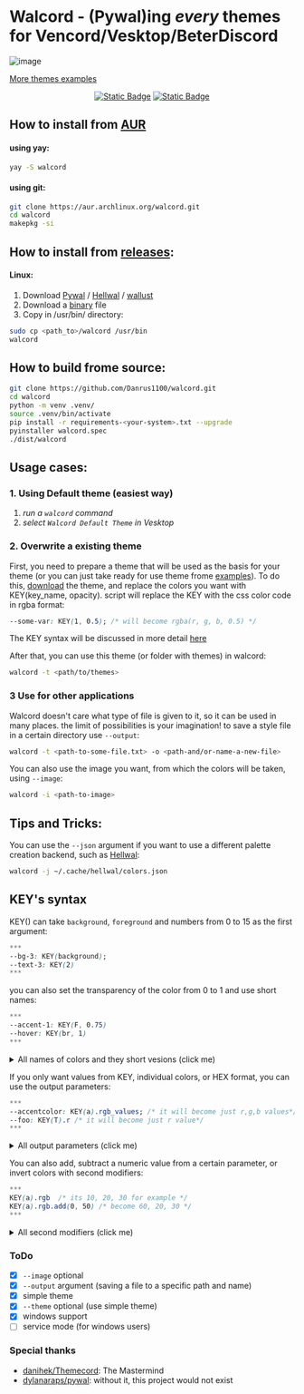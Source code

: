 # Walcord - (Pywal)ing *every* themes for Vencord/Vesktop/BeterDiscord

![image](images/demo.gif)
<p align="center">

<a href="https://github.com/Danrus1100/walcord/tree/main/examples">More themes examples</a>
</p>

<p align="center">
<a href="https://aur.archlinux.org/packages/walcord"><img alt="Static Badge" src="https://img.shields.io/badge/AUR-2.8-blue"></a>
<a href="https://github.com/Danrus1100/walcord/releases/download/2.5/walcord.exe"><img alt="Static Badge" src="https://img.shields.io/badge/Windows-2.5-green"></a>
</p>

## How to install from [AUR](https://aur.archlinux.org/packages/walcord)
#### using yay:
```bash
yay -S walcord
```
#### using git:
```bash
git clone https://aur.archlinux.org/walcord.git
cd walcord
makepkg -si
```
## How to install from [releases](https://github.com/Danrus1100/walcord/releases):
#### Linux:
1. Download [Pywal](https://github.com/dylanaraps/pywal) / [Hellwal](https://github.com/danihek/hellwal) / [wallust](https://codeberg.org/onemoresuza/wallust)
2. Download a [binary](https://github.com/Danrus1100/walcord/releases/download/2.6/walcord) file
3. Сopy in /usr/bin/ directory:
```bash
sudo cp <path_to>/walcord /usr/bin
walcord
```

## How to build frome source:
```bash
git clone https://github.com/Danrus1100/walcord.git
cd walcord
python -m venv .venv/
source .venv/bin/activate 
pip install -r requirements-<your-system>.txt --upgrade
pyinstaller walcord.spec
./dist/walcord
```

## Usage cases:

### 1. Using Default theme (easiest way)

 1. *run a `walcord` command*
 2. *select `Walcord Default Theme` in Vesktop*

### 2. Overwrite a existing theme
First, you need to prepare a theme that will be used as the basis for your theme (or you can just take ready for use theme frome [examples](https://github.com/Danrus1100/walcord/tree/main/examples)).
To do this, [download](https://betterdiscord.app/themes) the theme, and replace the colors you want with KEY(key_name, opacity).
script will replace the KEY with the css color code in rgba format:

```css
--some-var: KEY(1, 0.5); /* will become rgba(r, g, b, 0.5) */
```
The KEY syntax will be discussed in more detail [here](#keys-syntax)

After that, you can use this theme (or folder with themes) in walcord:
```bash
walcord -t <path/to/themes>
```

### 3 Use for other applications
Walcord doesn't care what type of file is given to it, so it can be used in many places. the limit of possibilities is your imagination! to save a style file in a certain directory use `--output`:

```bash
walcord -t <path-to-some-file.txt> -o <path-and/or-name-a-new-file>
```

You can also use the image you want, from which the colors will be taken, using `--image`:
```bash
walcord -i <path-to-image>
```

## Tips and Tricks:
You can use the `--json` argument if you want to use a different palette creation backend, such as [Hellwal](https://github.com/danihek/hellwal): 
```bash
walcord -j ~/.cache/hellwal/colors.json
```

## KEY's syntax

KEY() can take `background`, `foreground` and numbers from 0 to 15 as the first argument:

```css
***
--bg-3: KEY(background);
--text-3: KEY(2)
***
```
you can also set the transparency of the color from 0 to 1 and use short names:
```css
***
--accent-1: KEY(F, 0.75)
--hover: KEY(br, 1)
***
```
<details>
<summary>All names of colors and they short vesions (click me)</summary>

 - `background: b`
 - `foreground: f`
 - `border: br (color 2)`
 - `text: t (color 15)`
 - `accent: a (color 13)`
 - `wallpaper: w`
</details>

If you only want values from KEY, individual colors, or HEX format, you can use the output parameters:

```css
***
--accentcolor: KEY(a).rgb_values; /* it will become just r,g,b values*/
--foo: KEY(T).r /* it will become just r value*/
***
```
<details>
<summary>All output parameters (click me)</summary>

 - `rgba` = `rgba(r, g, b, a)`
 - `rgb` = `rgba(r, g, b)`
 - `hex` = `#RRGGBB`
 - `hsl` = `hsl(h, s, l)`
 - `rgba_values` = `r,g,b,a`
 - `rgb_values` = `r,g,b`
 - `hex_values` = `RRGGBB`
 - `hsl_values` = `h, s, l`
 - `red / r` = `r`
 - `green / g` = `g`
 - `blue / b` = `b`
 - `opacity / o` = `a`
 - `hue / h` = `h`
 - `saturation / s` = `s`
 - `lightness / l` = `l`

</details>

You can also add, subtract a numeric value from a certain parameter, or invert colors with second modifiers:

```css
***
KEY(a).rgb  /* its 10, 20, 30 for example */
KEY(a).rgb.add(0, 50) /* become 60, 20, 30 */
***
```
<details>
<summary>All second modifiers (click me)</summary>
 - `add / a` (pos, val)
 - `sub / s` (pos, val)
 - `invert / i` no params
</details>

### ToDo
- [x] `--image` optional
- [x] `--output` argument (saving a file to a specific path and name)
- [x] simple theme
- [x] `--theme` optional (use simple theme)
- [x] windows support
- [ ] service mode (for windows users)

### Special thanks
 - [danihek/Themecord](https://github.com/danihek/Themecord): The Mastermind
 - [dylanaraps/pywal](https://github.com/dylanaraps/pywal): without it, this project would not exist
